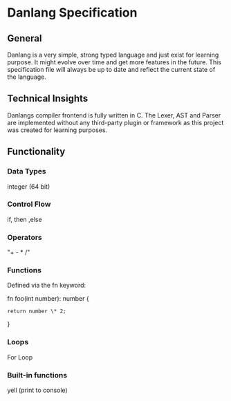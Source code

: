 # Danlang Specification

## General

Danlang is a very simple, strong typed language and just exist for learning purpose.
It might evolve over time and get more features in the future. This specification file will always be up to date and reflect the current state of the language.

## Technical Insights

Danlangs compiler frontend is fully written in C. The Lexer, AST and Parser are implemented without any third-party plugin or framework as this project was created for learning purposes.

## Functionality

### Data Types

integer (64 bit)

### Control Flow

if, then ,else

### Operators

"+ - \* /"

### Functions

Defined via the fn keyword:

fn foo(int number): number {

    return number \* 2;

}

### Loops

For Loop

### Built-in functions

yell (print to console)
